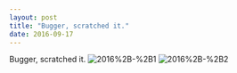```yaml
---
layout: post
title: "Bugger, scratched it."
date: 2016-09-17 
---
```

Bugger, scratched it.﻿
![2016%2B-%2B1](/k100-project/Photos/17-09-2016/2016%2B-%2B1)
![2016%2B-%2B2](/k100-project/Photos/17-09-2016/2016%2B-%2B2)